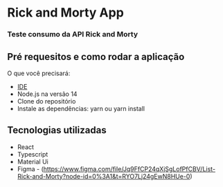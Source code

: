 # Rick and Morty App

### Teste consumo da API Rick and Morty


## Pré requesitos e como rodar a aplicação
 O que você precisará:
 * [IDE](*Vs_Code)
 * Node.js na versão 14
 * Clone do repositório
 * Instale as dependências: yarn ou yarn install

## Tecnologias utilizadas

* React
* Typescript
* Material Ui
* Figma - (https://www.figma.com/file/Jq9FfCP24qXjSgLofPfCBV/List-Rick-and-Morty?node-id=0%3A1&t=RYO7Lj24gEwN8HUe-0)

